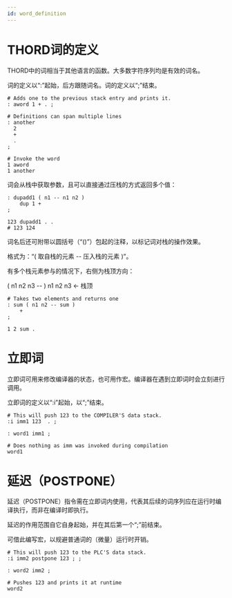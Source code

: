 ```yaml
---
id: word_definition
---
```

# THORD词的定义

THORD中的词相当于其他语言的函数。大多数字符序列均是有效的词名。

词的定义以“:”起始，后方跟随词名。词的定义以“;”结束。

```
# Adds one to the previous stack entry and prints it.
: aword 1 + . ;

# Definitions can span multiple lines
: another
  2
  +
  .
;

# Invoke the word
1 aword
1 another
```

词会从栈中获取参数，且可以直接通过压栈的方式返回多个值：

```
: dupadd1 ( n1 -- n1 n2 ) 
    dup 1 + 
;

123 dupadd1 . .
# 123 124
```

词名后还可附带以圆括号（“()”）包起的注释，以标记词对栈的操作效果。

格式为：“( 取自栈的元素 -- 压入栈的元素 )”。

有多个栈元素参与的情况下，右侧为栈顶方向：

( n1 n2 n3 -- )
 n1 n2 n3 <- 栈顶

```
# Takes two elements and returns one
: sum ( n1 n2 -- sum )
    +
;

1 2 sum .
```

# 立即词

立即词可用来修改编译器的状态，也可用作宏。编译器在遇到立即词时会立刻进行调用。

立即词的定义以“:i”起始，以“;”结束。

```
# This will push 123 to the COMPILER'S data stack.
:i imm1 123  . ;

: word1 imm1 ; 

# Does nothing as imm was invoked during compilation
word1
```

# 延迟（POSTPONE）

延迟（POSTPONE）指令需在立即词内使用，代表其后续的词序列应在运行时编译执行，而非在编译时即执行。

延迟的作用范围自它自身起始，并在其后第一个“;”前结束。

可借此编写宏，以规避普通词的（微量）运行时开销。

```
# This will push 123 to the PLC'S data stack.
:i imm2 postpone 123 ; ;

: word2 imm2 ;

# Pushes 123 and prints it at runtime
word2
```
